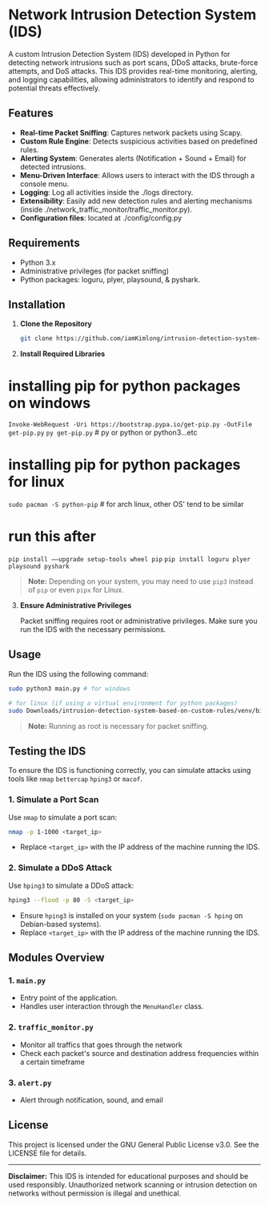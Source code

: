 # Network Intrusion Detection System (IDS)

A custom Intrusion Detection System (IDS) developed in Python for detecting network intrusions such as port scans, DDoS attacks, brute-force attempts, and DoS attacks. This IDS provides real-time monitoring, alerting, and logging capabilities, allowing administrators to identify and respond to potential threats effectively.

## Features

- **Real-time Packet Sniffing**: Captures network packets using Scapy.
- **Custom Rule Engine**: Detects suspicious activities based on predefined rules.
- **Alerting System**: Generates alerts (Notification + Sound + Email) for detected intrusions.
- **Menu-Driven Interface**: Allows users to interact with the IDS through a console menu.
- **Logging**: Log all activities inside the ./logs directory.
- **Extensibility**: Easily add new detection rules and alerting mechanisms (inside ./network_traffic_monitor/traffic_monitor.py).
- **Configuration files**: located at ./config/config.py

## Requirements

- Python 3.x
- Administrative privileges (for packet sniffing)
- Python packages: loguru, plyer, playsound, & pyshark.

## Installation

1. **Clone the Repository**

   ```bash
   git clone https://github.com/iamKimlong/intrusion-detection-system-based-on-custom-rules.git
   ```

2. **Install Required Libraries**

# installing pip for python packages on windows
`Invoke-WebRequest -Uri https://bootstrap.pypa.io/get-pip.py -OutFile get-pip.py`
`py get-pip.py` # py or python or python3...etc

# installing pip for python packages for linux
`sudo pacman -S python-pip` # for arch linux, other OS' tend to be similar

# run this after
`pip install ––upgrade setup-tools wheel pip`
`pip install loguru plyer playsound pyshark`

> **Note:** Depending on your system, you may need to use `pip3` instead of `pip` or even `pipx` for Linux.

3. **Ensure Administrative Privileges**

   Packet sniffing requires root or administrative privileges. Make sure you run the IDS with the necessary permissions.

## Usage

Run the IDS using the following command:

```bash
sudo python3 main.py # for windows

# for linux (if using a virtual environment for python packages)
sudo Downloads/intrusion-detection-system-based-on-custom-rules/venv/bin/python -u Downloads/intrusion-detection-system-based-on-custom-rules/main.py
```

> **Note:** Running as root is necessary for packet sniffing.

## Testing the IDS

To ensure the IDS is functioning correctly, you can simulate attacks using tools like `nmap` `bettercap` `hping3` or `macof`.

### 1. Simulate a Port Scan

Use `nmap` to simulate a port scan:

```bash
nmap -p 1-1000 <target_ip>
```

- Replace `<target_ip>` with the IP address of the machine running the IDS.

### 2. Simulate a DDoS Attack

Use `hping3` to simulate a DDoS attack:

```bash
hping3 --flood -p 80 -S <target_ip>
```

- Ensure `hping3` is installed on your system (`sudo pacman -S hping` on Debian-based systems).
- Replace `<target_ip>` with the IP address of the machine running the IDS.

## Modules Overview

### 1. `main.py`

- Entry point of the application.
- Handles user interaction through the `MenuHandler` class.

### 2. `traffic_monitor.py`
- Monitor all traffics that goes through the network
- Check each packet's source and destination address frequencies within a certain timeframe

### 3. `alert.py`
- Alert through notification, sound, and email

## License

This project is licensed under the GNU General Public License v3.0. See the LICENSE file for details.

---

**Disclaimer:** This IDS is intended for educational purposes and should be used responsibly. Unauthorized network scanning or intrusion detection on networks without permission is illegal and unethical.
